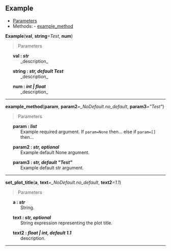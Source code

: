 ## Example

- [Parameters](#Example)
- Methods: - [example_method](#example-method)

<strong id='Example'>Example</strong>(<b>val</b>, <b>string</b><i>=Test</i>, <b>num</b>)

> Parameters

<ul style='list-style: none'>
	<li id='Example-val'>
		<b>val : <i>str</i></b>
		<ul style='list-style: none'>
			<li id='Example-val-description'>_description_</li>
		</ul>
	</li>
</ul>
<ul style='list-style: none'>
	<li id='Example-string'>
		<b>string : <i>str, default Test</i></b>
		<ul style='list-style: none'>
			<li id='Example-string-description'>_description_</li>
		</ul>
	</li>
</ul>
<ul style='list-style: none'>
	<li id='Example-num'>
		<b>num : <i>int | float</i></b>
		<ul style='list-style: none'>
			<li id='Example-num-description'>_description_</li>
		</ul>
	</li>
</ul>

<hr>

<strong id='example-method'>example_method</strong>(<b>param</b>, <b>param2</b><i>=\_NoDefault.no_default</i>, <b>param3</b><i>="Test"</i>)

> Parameters

<ul style='list-style: none'>
	<li id='example_method-param'>
		<b>param : <i>list</i></b>
		<ul style='list-style: none'>
			<li id='example_method-param-description'>Example required argument. If <code>param=None</code> then... else if <code>param=[]</code> then...</li>
		</ul>
	</li>
</ul>
<ul style='list-style: none'>
	<li id='example_method-param2'>
		<b>param2 : <i>str, optional</i></b>
		<ul style='list-style: none'>
			<li id='example_method-param2-description'>Example default None argument.</li>
		</ul>
	</li>
</ul>
<ul style='list-style: none'>
	<li id='example_method-param3'>
		<b>param3 : <i>str, default "Test"</i></b>
		<ul style='list-style: none'>
			<li id='example_method-param3-description'>Example default str argument.</li>
		</ul>
	</li>
</ul>

<hr>
<strong id='set-plot-title'>set_plot_title</strong>(<b>a</b>, <b>text</b><i>=_NoDefault.no_default</i>, <b>text2</b><i>=1.1</i>)

> Parameters

<ul style='list-style: none'>
	<li id='set_plot_title-a'>
		<b>a : <i>str</i></b>
		<ul style='list-style: none'>
			<li id='set_plot_title-a-description'>String.</li>
		</ul>
	</li>
</ul>
<ul style='list-style: none'>
	<li id='set_plot_title-text'>
		<b>text : <i>str, optional</i></b>
		<ul style='list-style: none'>
			<li id='set_plot_title-text-description'>String expression representing the plot title.</li>
		</ul>
	</li>
</ul>
<ul style='list-style: none'>
	<li id='set_plot_title-text2'>
		<b>text2 : <i>float | int, default 1.1</i></b>
		<ul style='list-style: none'>
			<li id='set_plot_title-text2-description'>description.</li>
		</ul>
	</li>
</ul>

<hr>
